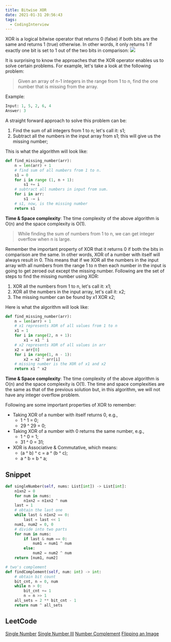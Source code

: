 ```yaml
---
title: Bitwise XOR
date: 2021-01-31 20:56:43
tags:
  - CodingInterview
---
```

XOR is a logical bitwise operator that returns 0 (false) if both bits are the same and returns 1 (true) otherwise. In other words, it only returns 1 if exactly one bit is set to 1 out of the two bits in comparison:
![](https://raw.githubusercontent.com/was48i/mPOST/master/CodingInterview/educative/04.png)

It is surprising to know the approaches that the XOR operator enables us to solve certain problems. For example, let's take a look at the following problem:
> Given an array of n-1 integers in the range from 1 to n, find the one number that is missing from the array.

Example:
```python
Input: 1, 5, 2, 6, 4
Answer: 3
```

A straight forward approach to solve this problem can be:
1. Find the sum of all integers from 1 to n; let's call it: s1;
2. Subtract all the numbers in the input array from s1; this will give us the missing number;

<!--more-->
This is what the algorithm will look like:
```python
def find_missing_number(arr):
    n = len(arr) + 1
    # find sum of all numbers from 1 to n.
    s1 = 0
    for i in range (1, n + 1):
        s1 += i
    # subtract all numbers in input from sum.
    for i in arr:
        s1 -= i
    # s1, now, is the missing number
    return s1
```

**Time & Space complexity**: The time complexity of the above algorithm is O(n) and the space complexity is O(1).

> While finding the sum of numbers from 1 to n, we can get integer overflow when n is large.

Remember the important property of XOR that it returns 0 if both the bits in comparison are the same. In other words, XOR of a number with itself will always result in 0. This means that if we XOR all the numbers in the input array with all numbers from the range 1 to n then each number in the input is going to get zeroed out except the missing number. Following are the set of steps to find the missing number using XOR:
1. XOR all the numbers from 1 to n, let's call it: x1;
2. XOR all the numbers in the input array, let's call it: x2;
3. The missing number can be found by x1 XOR x2;

Here is what the algorithm will look like:
```python
def find_missing_number(arr):
    n = len(arr) + 1
    # x1 represents XOR of all values from 1 to n
    x1 = 1
    for i in range(2, n + 1):
        x1 = x1 ^ i
    # x2 represents XOR of all values in arr
    x2 = arr[0]
    for i in range(1, n - 1):
        x2 = x2 ^ arr[i]
    # missing number is the XOR of x1 and x2
    return x1 ^ x2
```

**Time & Space complexity**: The time complexity of the above algorithm is O(n) and the space complexity is O(1). The time and space complexities are the same as that of the previous solution but, in this algorithm, we will not have any integer overflow problem.

Following are some important properties of XOR to remember:
- Taking XOR of a number with itself returns 0, e.g.,
    - 1 ^ 1 = 0;
    - 29 ^ 29 = 0;
- Taking XOR of a number with 0 returns the same number, e.g.,
    - 1 ^ 0 = 1;
    - 31 ^ 0 = 31;
- XOR is Associative & Commutative, which means:
    - (a ^ b) ^ c = a ^ (b ^ c);
    - a ^ b = b ^ a;

## Snippet
```python
def singleNumber(self, nums: List[int]) -> List[int]:
    n1xn2 = 0
    for num in nums:
        n1xn2 = n1xn2 ^ num
    last = 1
    # obtain the last one
    while last & n1xn2 == 0:
        last = last << 1
    num1, num2 = 0, 0
    # divide into two parts
    for num in nums:
        if last & num == 0:
            num1 = num1 ^ num
        else:
            num2 = num2 ^ num
    return [num1, num2]

# two's complement
def findComplement(self, num: int) -> int:
    # obtain bit count
    bit_cnt, n = 0, num
    while n > 0:
        bit_cnt += 1
        n = n >> 1
    all_sets = 2 ** bit_cnt - 1
    return num ^ all_sets

```

## LeetCode
[Single Number](https://leetcode.com/problems/single-number/)
[Single Number III](https://leetcode.com/problems/single-number-iii/)
[Number Complement](https://leetcode.com/problems/number-complement/)
[Flipping an Image](https://leetcode.com/problems/flipping-an-image/)
